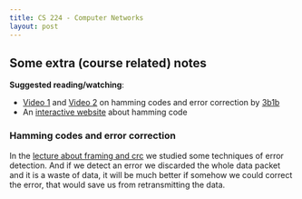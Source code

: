 ```yaml
---
title: CS 224 - Computer Networks
layout: post
---
```


## Some extra (course related) notes

**Suggested reading/watching**:
- [Video 1](https://youtu.be/X8jsijhllIA) and [ Video 2](https://youtu.be/b3NxrZOu_CE) on hamming codes and error correction by [3b1b](https://3b1b.co)
- An [interactive website](https://harryli0088.github.io/hamming-code/) about hamming code

### Hamming codes and error correction

In the [lecture about framing and crc](framing) we studied some techniques of error detection. And if we detect an error we discarded the whole data packet and it is a waste of data, it will be much better if somehow we could correct the error, that would save us from retransmitting the data.
